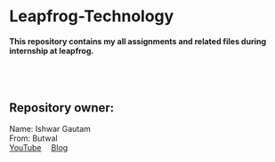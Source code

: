 # Leapfrog-Technology
<h4>This repository contains my all assignments and related files during internship at leapfrog.</h4><br><br>
<h2>Repository owner:</h2>
Name: Ishwar Gautam<br>
From: Butwal<br>
<a href="https://www.youtube.com/channel/UC4Wf9XNPsbXwQqfKlUZfmtw?sub_confirmation=1">YouTube</a>&emsp;
<a href="https://ishwargautam.blogspot.com">Blog</a>
